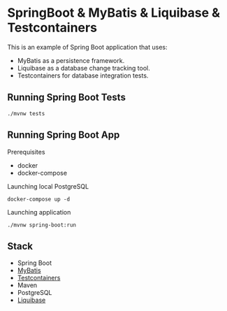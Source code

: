 # SpringBoot & MyBatis & Liquibase & Testcontainers

This is an example of Spring Boot application that uses:

* MyBatis as a persistence framework.
* Liquibase as a database change tracking tool.
* Testcontainers for database integration tests.

## Running Spring Boot Tests

```./mvnw tests```

## Running Spring Boot App

Prerequisites

* docker
* docker-compose

Launching local PostgreSQL

```docker-compose up -d```

Launching application

```./mvnw spring-boot:run```

## Stack

* Spring Boot
* [MyBatis](https://mybatis.org/mybatis-3/) 
* [Testcontainers](https://www.testcontainers.org/)
* Maven
* PostgreSQL
* [Liquibase](https://www.liquibase.org/)


